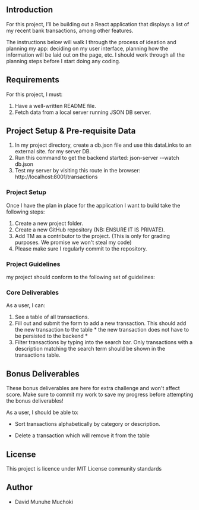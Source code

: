 ## Introduction

For this project, I’ll be building out a React application that displays a list of my recent bank transactions, among other features.

The instructions below will walk I through the process of ideation and planning my app: deciding on my user interface, planning how the information will be laid out on the page, etc. I should work through all the planning steps before I start doing any coding.

## Requirements

For this project, I must:

1. Have a well-written README file.
2. Fetch data from a local server running JSON DB server.

## Project Setup & Pre-requisite Data

1. In my project directory, create a db.json file and use this dataLinks to an external site. for my server DB.
2. Run this command to get the backend started: json-server --watch db.json
3. Test my server by visiting this route in the browser: http://localhost:8001/transactions

### Project Setup

Once I have the plan in place for the application I want to build take the following steps:

1. Create a new project folder.
2. Create a new GitHub repository (NB: ENSURE IT IS PRIVATE).
3. Add TM as a contributor to the project. (This is only for grading purposes. We promise we won't steal my code)
4. Please make sure I regularly commit to the repository.

### Project Guidelines

my project should conform to the following set of guidelines:

### Core Deliverables

As a user, I can:

1. See a table of all transactions.
2. Fill out and submit the form to add a new transaction. This should add the new transaction to the table * the new transaction does not have to be persisted to the backend *
3. Filter transactions by typing into the search bar. Only transactions with a description matching the search term should be shown in the transactions table.

## Bonus Deliverables

These bonus deliverables are here for extra challenge and won't affect score. Make sure to commit my work to save my progress before attempting the bonus deliverables!

As a user, I should be able to:

- Sort transactions alphabetically by category or description.

- Delete a transaction which will remove it from the table

## License

This project is licence under MIT License community standards

## Author

- David Munuhe Muchoki
